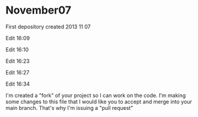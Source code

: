 November07
==========

First depository created 2013 11 07

Edit 16:09

Edit 16:10

Edit 16:23

Edit 16:27

Edit 16:34

I'm created a "fork" of your project so I can work on the code.  I'm making some changes to this file that I would like you to accept and merge into your main branch.  That's why I'm issuing a "pull request"
